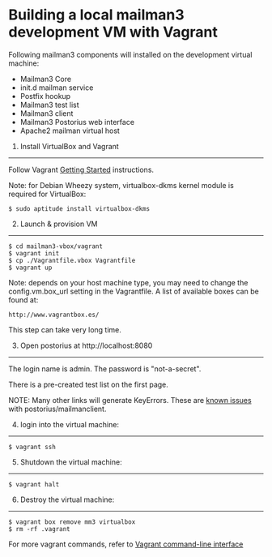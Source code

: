Building a local mailman3 development VM with Vagrant
=====================
Following mailman3 components will installed on the development virtual machine:

* Mailman3 Core
* init.d mailman service
* Postfix hookup
* Mailman3 test list
* Mailman3 client
* Mailman3 Postorius web interface
* Apache2 mailman virtual host


1. Install VirtualBox and Vagrant
-------------

Follow Vagrant [Getting Started](http://docs-v1.vagrantup.com/v1/docs/getting-started) instructions.
	
Note: for Debian Wheezy system, virtualbox-dkms kernel module is required for VirtualBox:

	$ sudo aptitude install virtualbox-dkms

2. Launch & provision VM
---------------

	$ cd mailman3-vbox/vagrant
	$ vagrant init
	$ cp ./Vagrantfile.vbox Vagrantfile
	$ vagrant up
	
Note: depends on your host machine type, you may need to change the config.vm.box_url setting
in the Vagrantfile. A list of available boxes can be found at:
	
	http://www.vagrantbox.es/
	
This step can take very long time. 
	
3. Open postorius at http://localhost:8080 
---------------

The login name is admin. The password is "not-a-secret".

There is a pre-created test list on the first page. 

NOTE: Many other links will generate KeyErrors. These are [known issues](https://bugs.launchpad.net/postorius?field.searchtext=KeyError&search=Search&field.status%3Alist=NEW&field.status%3Alist=INCOMPLETE_WITH_RESPONSE&field.status%3Alist=INCOMPLETE_WITHOUT_RESPONSE&field.status%3Alist=CONFIRMED&field.status%3Alist=TRIAGED&field.status%3Alist=INPROGRESS&field.status%3Alist=FIXCOMMITTED&field.assignee=&field.bug_reporter=&field.omit_dupes=on&field.has_patch=&field.has_no_package=) with postorius/mailmanclient.

4. login into the virtual machine:
----------------

	$ vagrant ssh
	
	
5. Shutdown the virtual machine:
----------------

	$ vagrant halt
	
6. Destroy the virtual machine:
----------------

	$ vagrant box remove mm3 virtualbox
	$ rm -rf .vagrant
	
For more vagrant commands, refer to  [Vagrant command-line interface](http://docs.vagrantup.com/v2/cli/index.html)
 

